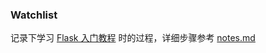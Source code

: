 ###  Watchlist

记录下学习 [Flask 入门教程](http://helloflask.com/tutorial/) 时的过程，详细步骤参考 [notes.md](https://github.com/HEY-BLOOD/watchlist/blob/master/notes.md)